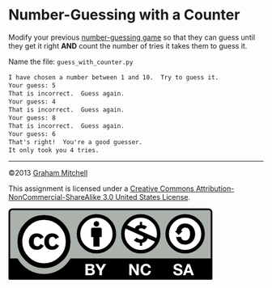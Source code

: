 # Number-Guessing with a Counter

Modify your previous [number-guessing game](keep-guessing.md)
so that they can guess until they get it right **AND**
count the number of tries it takes them to guess it.

Name the file: `guess_with_counter.py`


```
I have chosen a number between 1 and 10.  Try to guess it.
Your guess: 5
That is incorrect.  Guess again.
Your guess: 4
That is incorrect.  Guess again.
Your guess: 8
That is incorrect.  Guess again.
Your guess: 6
That's right!  You're a good guesser.
It only took you 4 tries.

```

---

©2013 [Graham Mitchell]((https://programmingbydoing.com/))


This assignment is licensed under a
[Creative Commons Attribution-NonCommercial-ShareAlike 3.0 United States License](https://creativecommons.org/licenses/by-nc-sa/3.0/us/deed.en_US).  

![Creative Commons License](images/by-nc-sa.png)
